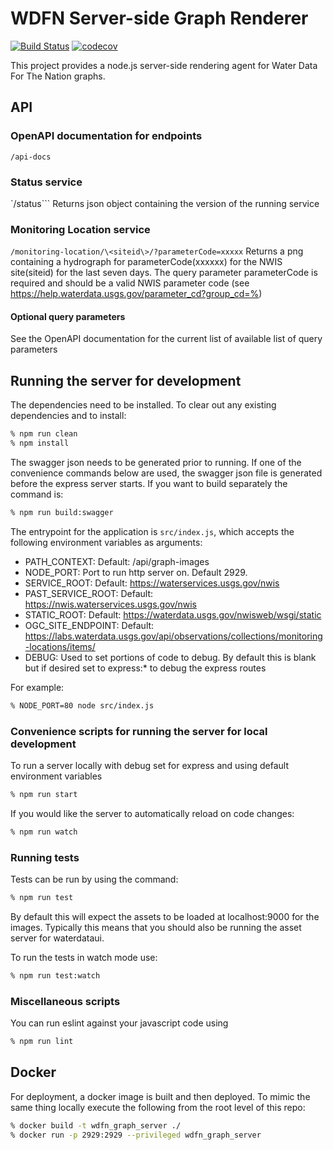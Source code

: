 # WDFN Server-side Graph Renderer

[![Build Status](https://travis-ci.org/usgs/wdfn-graph-server.svg?branch=master)](https://travis-ci.org/usgs/wdfn-graph-server)
[![codecov](https://codecov.io/gh/usgs/wdfn-graph-server/branch/master/graph/badge.svg)](https://codecov.io/gh/usgs/wdfn-graph-server)

This project provides a node.js server-side rendering agent for Water Data For
The Nation graphs.

## API
### OpenAPI documentation for endpoints
```/api-docs```

### Status service
`/status```
Returns json object containing the  version of the running service

### Monitoring Location service  
```/monitoring-location/\<siteid\>/?parameterCode=xxxxx```
Returns a png containing a hydrograph for parameterCode(xxxxxx) for the NWIS site(siteid) for the
last seven days. The query parameter parameterCode is required and should be a valid NWIS parameter code (see 
<https://help.waterdata.usgs.gov/parameter_cd?group_cd=%>)

#### Optional query parameters
See the OpenAPI documentation for the current list of available list of query parameters

## Running the server for development
The dependencies need to be installed. To clear out any existing dependencies and to install:
```bash
% npm run clean
% npm install
```

The swagger json needs to be generated prior to running. If one of the convenience commands
below are used, the swagger json file is generated before the express server starts. If you want
to build separately the command is:
```bash
% npm run build:swagger
```

The entrypoint for the application is `src/index.js`, which accepts the following environment
variables as arguments:

-  PATH_CONTEXT: Default: /api/graph-images
-  NODE_PORT: Port to run http server on. Default 2929.
-  SERVICE_ROOT: Default: https://waterservices.usgs.gov/nwis
-  PAST_SERVICE_ROOT: Default: https://nwis.waterservices.usgs.gov/nwis
-  STATIC_ROOT: Default: https://waterdata.usgs.gov/nwisweb/wsgi/static
-  OGC_SITE_ENDPOINT: Default: https://labs.waterdata.usgs.gov/api/observations/collections/monitoring-locations/items/
-  DEBUG: Used to set portions of code to debug. By default this is blank but if desired set to express:* to debug the express routes

For example:
```bash
% NODE_PORT=80 node src/index.js
```

### Convenience scripts for running the server for local development
To run a server locally with debug set for express and using default environment variables
```bash
% npm run start
```

If you would like the server to automatically reload on code changes:
```bash
% npm run watch
```

### Running tests
Tests can be run by using the command:
```bash
% npm run test
```
By default this will expect the assets to be loaded at localhost:9000 for the images.
Typically this means that you should also be running the asset server for waterdataui.

To run the tests in watch mode use:
```bash
% npm run test:watch
```

### Miscellaneous scripts
You can run eslint against your javascript code using
```bash
% npm run lint
```

## Docker

For deployment, a docker image is built and then deployed. To mimic the same thing locally execute the following
from the root level of this repo:
```bash
% docker build -t wdfn_graph_server ./
% docker run -p 2929:2929 --privileged wdfn_graph_server
```
